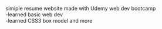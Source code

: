 simiple resume website made with Udemy web dev bootcamp <br>
-learned basic web dev <br>
-learned CSS3 box model and more 
